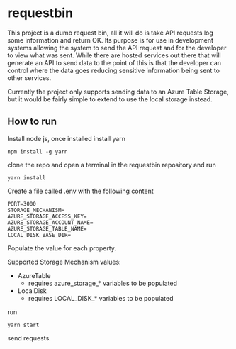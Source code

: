 # requestbin

This project is a dumb request bin, all it will do is take API requests log some information and return OK. Its purpose is for use in development systems allowing the system to send the API request and for the developer to view what was sent. While there are hosted services out there that will generate an API to send data to the point of this is that the developer can control where the data goes reducing sensitive information being sent to other services. 

Currently the project only supports sending data to an Azure Table Storage, but it would be fairly simple to extend to use the local storage instead. 



## How to run

Install node js, once installed install yarn

```
npm install -g yarn
```

clone the repo and open a terminal in the requestbin repository and run

```
yarn install
```

Create a file called .env with the following content

```
PORT=3000
STORAGE_MECHANISM=
AZURE_STORAGE_ACCESS_KEY=
AZURE_STORAGE_ACCOUNT_NAME=
AZURE_STORAGE_TABLE_NAME=
LOCAL_DISK_BASE_DIR=
```

Populate the value for each property. 

Supported Storage Mechanism values:
 - AzureTable
   - requires  azure_storage_* variables to be populated
 - LocalDisk
   - requires LOCAL_DISK_* variables to be populated

run 

```
yarn start
```

send requests.
